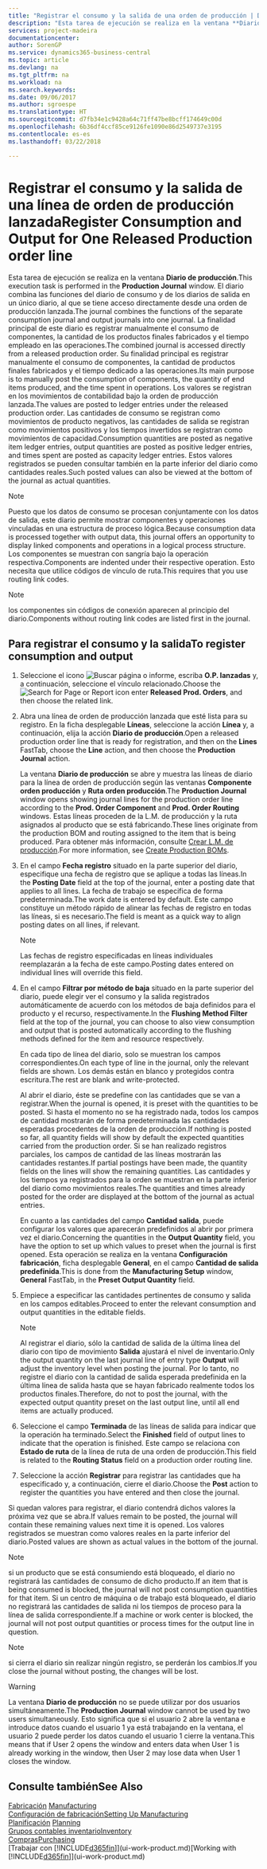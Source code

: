 ```yaml
---
title: "Registrar el consumo y la salida de una orden de producción | Documentos de Microsoft"
description: "Esta tarea de ejecución se realiza en la ventana **Diario de producción**. El diario combina las funciones del diario de consumo y de los diarios de salida en un único diario, al que se tiene acceso directamente desde una orden de producción lanzada. La finalidad principal de este diario es registrar manualmente el consumo de componentes, la cantidad de los productos finales fabricados y el tiempo empleado en las operaciones. Su finalidad principal es registrar manualmente el consumo de componentes, la cantidad de productos finales fabricados y el tiempo dedicado a las operaciones."
services: project-madeira
documentationcenter: 
author: SorenGP
ms.service: dynamics365-business-central
ms.topic: article
ms.devlang: na
ms.tgt_pltfrm: na
ms.workload: na
ms.search.keywords: 
ms.date: 09/06/2017
ms.author: sgroespe
ms.translationtype: HT
ms.sourcegitcommit: d7fb34e1c9428a64c71ff47be8bcff174649c00d
ms.openlocfilehash: 6b36df4ccf85ce9126fe1090e86d2549737e3195
ms.contentlocale: es-es
ms.lasthandoff: 03/22/2018

---
```

# <a name="register-consumption-and-output-for-one-released-production-order-line"></a><span data-ttu-id="9a444-106">Registrar el consumo y la salida de una línea de orden de producción lanzada</span><span class="sxs-lookup"><span data-stu-id="9a444-106">Register Consumption and Output for One Released Production order line</span></span>
<span data-ttu-id="9a444-107">Esta tarea de ejecución se realiza en la ventana **Diario de producción**.</span><span class="sxs-lookup"><span data-stu-id="9a444-107">This execution task is performed in the **Production Journal** window.</span></span> <span data-ttu-id="9a444-108">El diario combina las funciones del diario de consumo y de los diarios de salida en un único diario, al que se tiene acceso directamente desde una orden de producción lanzada.</span><span class="sxs-lookup"><span data-stu-id="9a444-108">The journal combines the functions of the separate consumption journal and output journals into one journal.</span></span> <span data-ttu-id="9a444-109">La finalidad principal de este diario es registrar manualmente el consumo de componentes, la cantidad de los productos finales fabricados y el tiempo empleado en las operaciones.</span><span class="sxs-lookup"><span data-stu-id="9a444-109">The combined journal is accessed directly from a released production order.</span></span> <span data-ttu-id="9a444-110">Su finalidad principal es registrar manualmente el consumo de componentes, la cantidad de productos finales fabricados y el tiempo dedicado a las operaciones.</span><span class="sxs-lookup"><span data-stu-id="9a444-110">Its main purpose is to manually post the consumption of components, the quantity of end items produced, and the time spent in operations.</span></span> <span data-ttu-id="9a444-111">Los valores se registran en los movimientos de contabilidad bajo la orden de producción lanzada.</span><span class="sxs-lookup"><span data-stu-id="9a444-111">The values are posted to ledger entries under the released production order.</span></span> <span data-ttu-id="9a444-112">Las cantidades de consumo se registran como movimientos de producto negativos, las cantidades de salida se registran como movimientos positivos y los tiempos invertidos se registran como movimientos de capacidad.</span><span class="sxs-lookup"><span data-stu-id="9a444-112">Consumption quantities are posted as negative item ledger entries, output quantities are posted as positive ledger entries, and times spent are posted as capacity ledger entries.</span></span> <span data-ttu-id="9a444-113">Estos valores registrados se pueden consultar también en la parte inferior del diario como cantidades reales.</span><span class="sxs-lookup"><span data-stu-id="9a444-113">Such posted values can also be viewed at the bottom of the journal as actual quantities.</span></span>  

> [!NOTE]  
>  <span data-ttu-id="9a444-114">Puesto que los datos de consumo se procesan conjuntamente con los datos de salida, este diario permite mostrar componentes y operaciones vinculadas en una estructura de proceso lógica.</span><span class="sxs-lookup"><span data-stu-id="9a444-114">Because consumption data is processed together with output data, this journal offers an opportunity to display linked components and operations in a logical process structure.</span></span> <span data-ttu-id="9a444-115">Los componentes se muestran con sangría bajo la operación respectiva.</span><span class="sxs-lookup"><span data-stu-id="9a444-115">Components are indented under their respective operation.</span></span> <span data-ttu-id="9a444-116">Esto necesita que utilice códigos de vínculo de ruta.</span><span class="sxs-lookup"><span data-stu-id="9a444-116">This requires that you use routing link codes.</span></span>  

> [!NOTE]  
>  <span data-ttu-id="9a444-117">los componentes sin códigos de conexión aparecen al principio del diario.</span><span class="sxs-lookup"><span data-stu-id="9a444-117">Components without routing link codes are listed first in the journal.</span></span>  

## <a name="to-register-consumption-and-output"></a><span data-ttu-id="9a444-118">Para registrar el consumo y la salida</span><span class="sxs-lookup"><span data-stu-id="9a444-118">To register consumption and output</span></span>  
1.  <span data-ttu-id="9a444-119">Seleccione el icono ![Buscar página o informe](media/ui-search/search_small.png "icono Buscar página o informe"), escriba **O.P. lanzadas** y, a continuación, seleccione el vínculo relacionado.</span><span class="sxs-lookup"><span data-stu-id="9a444-119">Choose the ![Search for Page or Report](media/ui-search/search_small.png "Search for Page or Report icon") icon enter **Released Prod. Orders**, and then choose the related link.</span></span>  
2.  <span data-ttu-id="9a444-120">Abra una línea de orden de producción lanzada que esté lista para su registro. En la ficha desplegable **Líneas**, seleccione la acción **Línea** y, a continuación, elija la acción **Diario de producción**.</span><span class="sxs-lookup"><span data-stu-id="9a444-120">Open a released production order line that is ready for registration, and then on the **Lines** FastTab, choose the **Line** action, and then choose the **Production Journal** action.</span></span>  

    <span data-ttu-id="9a444-121">La ventana **Diario de producción** se abre y muestra las líneas de diario para la línea de orden de producción según las ventanas **Componente orden producción** y **Ruta orden producción**.</span><span class="sxs-lookup"><span data-stu-id="9a444-121">The **Production Journal** window opens showing journal lines for the production order line according to the **Prod. Order Component** and **Prod. Order Routing** windows.</span></span> <span data-ttu-id="9a444-122">Estas líneas proceden de la L.M. de producción y la ruta asignados al producto que se está fabricando.</span><span class="sxs-lookup"><span data-stu-id="9a444-122">These lines originate from the production BOM and routing assigned to the item that is being produced.</span></span> <span data-ttu-id="9a444-123">Para obtener más información, consulte [Crear L.M. de producción](production-how-to-create-routings.md).</span><span class="sxs-lookup"><span data-stu-id="9a444-123">For more information, see [Create Production BOMs](production-how-to-create-routings.md).</span></span>  

3.  <span data-ttu-id="9a444-124">En el campo **Fecha registro** situado en la parte superior del diario, especifique una fecha de registro que se aplique a todas las líneas.</span><span class="sxs-lookup"><span data-stu-id="9a444-124">In the **Posting Date** field at the top of the journal, enter a posting date that applies to all lines.</span></span> <span data-ttu-id="9a444-125">La fecha de trabajo se especifica de forma predeterminada.</span><span class="sxs-lookup"><span data-stu-id="9a444-125">The work date is entered by default.</span></span> <span data-ttu-id="9a444-126">Este campo constituye un método rápido de alinear las fechas de registro en todas las líneas, si es necesario.</span><span class="sxs-lookup"><span data-stu-id="9a444-126">The field is meant as a quick way to align posting dates on all lines, if relevant.</span></span>  

    > [!NOTE]  
    >  <span data-ttu-id="9a444-127">Las fechas de registro especificadas en líneas individuales reemplazarán a la fecha de este campo.</span><span class="sxs-lookup"><span data-stu-id="9a444-127">Posting dates entered on individual lines will override this field.</span></span>  

4.  <span data-ttu-id="9a444-128">En el campo **Filtrar por método de baja** situado en la parte superior del diario, puede elegir ver el consumo y la salida registrados automáticamente de acuerdo con los métodos de baja definidos para el producto y el recurso, respectivamente.</span><span class="sxs-lookup"><span data-stu-id="9a444-128">In the **Flushing Method Filter** field at the top of the journal, you can choose to also view consumption and output that is posted automatically according to the flushing methods defined for the item and resource respectively.</span></span>  

    <span data-ttu-id="9a444-129">En cada tipo de línea del diario, solo se muestran los campos correspondientes.</span><span class="sxs-lookup"><span data-stu-id="9a444-129">On each type of line in the journal, only the relevant fields are shown.</span></span> <span data-ttu-id="9a444-130">Los demás están en blanco y protegidos contra escritura.</span><span class="sxs-lookup"><span data-stu-id="9a444-130">The rest are blank and write-protected.</span></span>  

    <span data-ttu-id="9a444-131">Al abrir el diario, éste se predefine con las cantidades que se van a registrar.</span><span class="sxs-lookup"><span data-stu-id="9a444-131">When the journal is opened, it is preset with the quantities to be posted.</span></span> <span data-ttu-id="9a444-132">Si hasta el momento no se ha registrado nada, todos los campos de cantidad mostrarán de forma predeterminada las cantidades esperadas procedentes de la orden de producción.</span><span class="sxs-lookup"><span data-stu-id="9a444-132">If nothing is posted so far, all quantity fields will show by default the expected quantities carried from the production order.</span></span> <span data-ttu-id="9a444-133">Si se han realizado registros parciales, los campos de cantidad de las líneas mostrarán las cantidades restantes.</span><span class="sxs-lookup"><span data-stu-id="9a444-133">If partial postings have been made, the quantity fields on the lines will show the remaining quantities.</span></span> <span data-ttu-id="9a444-134">Las cantidades y los tiempos ya registrados para la orden se muestran en la parte inferior del diario como movimientos reales.</span><span class="sxs-lookup"><span data-stu-id="9a444-134">The quantities and times already posted for the order are displayed at the bottom of the journal as actual entries.</span></span>  

    <span data-ttu-id="9a444-135">En cuanto a las cantidades del campo **Cantidad salida**, puede configurar los valores que aparecerán predefinidos al abrir por primera vez el diario.</span><span class="sxs-lookup"><span data-stu-id="9a444-135">Concerning the quantities in the **Output Quantity** field, you have the option to set up which values to preset when the journal is first opened.</span></span> <span data-ttu-id="9a444-136">Esta operación se realiza en la ventana **Configuración fabricación**, ficha desplegable **General**, en el campo **Cantidad de salida predefinida**.</span><span class="sxs-lookup"><span data-stu-id="9a444-136">This is done from the **Manufacturing Setup** window, **General** FastTab, in the **Preset Output Quantity** field.</span></span>

5.  <span data-ttu-id="9a444-137">Empiece a especificar las cantidades pertinentes de consumo y salida en los campos editables.</span><span class="sxs-lookup"><span data-stu-id="9a444-137">Proceed to enter the relevant consumption and output quantities in the editable fields.</span></span>  

    > [!NOTE]  
    >  <span data-ttu-id="9a444-138">Al registrar el diario, sólo la cantidad de salida de la última línea del diario con tipo de movimiento **Salida** ajustará el nivel de inventario.</span><span class="sxs-lookup"><span data-stu-id="9a444-138">Only the output quantity on the last journal line of entry type **Output** will adjust the inventory level when posting the journal.</span></span> <span data-ttu-id="9a444-139">Por lo tanto, no registre el diario con la cantidad de salida esperada predefinida en la última línea de salida hasta que se hayan fabricado realmente todos los productos finales.</span><span class="sxs-lookup"><span data-stu-id="9a444-139">Therefore, do not to post the journal, with the expected output quantity preset on the last output line, until all end items are actually produced.</span></span>  

6.  <span data-ttu-id="9a444-140">Seleccione el campo **Terminada** de las líneas de salida para indicar que la operación ha terminado.</span><span class="sxs-lookup"><span data-stu-id="9a444-140">Select the **Finished** field of output lines to indicate that the operation is finished.</span></span> <span data-ttu-id="9a444-141">Este campo se relaciona con **Estado de ruta** de la línea de ruta de una orden de producción.</span><span class="sxs-lookup"><span data-stu-id="9a444-141">This field is related to the **Routing Status** field on a production order routing line.</span></span>  
7.  <span data-ttu-id="9a444-142">Seleccione la acción **Registrar** para registrar las cantidades que ha especificado y, a continuación, cierre el diario.</span><span class="sxs-lookup"><span data-stu-id="9a444-142">Choose the **Post** action to register the quantities you have entered and then close the journal.</span></span>  

<span data-ttu-id="9a444-143">Si quedan valores para registrar, el diario contendrá dichos valores la próxima vez que se abra.</span><span class="sxs-lookup"><span data-stu-id="9a444-143">If values remain to be posted, the journal will contain these remaining values next time it is opened.</span></span> <span data-ttu-id="9a444-144">Los valores registrados se muestran como valores reales en la parte inferior del diario.</span><span class="sxs-lookup"><span data-stu-id="9a444-144">Posted values are shown as actual values in the bottom of the journal.</span></span>  

> [!NOTE]  
>  <span data-ttu-id="9a444-145"> si un producto que se está consumiendo está bloqueado, el diario no registrará las cantidades de consumo de dicho producto.</span><span class="sxs-lookup"><span data-stu-id="9a444-145">If an item that is being consumed is blocked, the journal will not post consumption quantities for that item.</span></span> <span data-ttu-id="9a444-146">Si un centro de máquina o de trabajo está bloqueado, el diario no registrará las cantidades de salida ni los tiempos de proceso para la línea de salida correspondiente.</span><span class="sxs-lookup"><span data-stu-id="9a444-146">If a machine or work center is blocked, the journal will not post output quantities or process times for the output line in question.</span></span>  

> [!NOTE]  
>  <span data-ttu-id="9a444-147">si cierra el diario sin realizar ningún registro, se perderán los cambios.</span><span class="sxs-lookup"><span data-stu-id="9a444-147">If you close the journal without posting, the changes will be lost.</span></span>  

> [!WARNING]  
>  <span data-ttu-id="9a444-148">La ventana **Diario de producción** no se puede utilizar por dos usuarios simultáneamente.</span><span class="sxs-lookup"><span data-stu-id="9a444-148">The **Production Journal** window cannot be used by two users simultaneously.</span></span> <span data-ttu-id="9a444-149">Esto significa que si el usuario 2 abre la ventana e introduce datos cuando el usuario 1 ya está trabajando en la ventana, el usuario 2 puede perder los datos cuando el usuario 1 cierre la ventana.</span><span class="sxs-lookup"><span data-stu-id="9a444-149">This means that if User 2 opens the window and enters data when User 1 is already working in the window, then User 2 may lose data when User 1 closes the window.</span></span>  

## <a name="see-also"></a><span data-ttu-id="9a444-150">Consulte también</span><span class="sxs-lookup"><span data-stu-id="9a444-150">See Also</span></span>  
<span data-ttu-id="9a444-151">[Fabricación](production-manage-manufacturing.md)  </span><span class="sxs-lookup"><span data-stu-id="9a444-151">[Manufacturing](production-manage-manufacturing.md)  </span></span>  
[<span data-ttu-id="9a444-152">Configuración de fabricación</span><span class="sxs-lookup"><span data-stu-id="9a444-152">Setting Up Manufacturing</span></span>](production-configure-production-processes.md)  
<span data-ttu-id="9a444-153">[Planificación](production-planning.md)    </span><span class="sxs-lookup"><span data-stu-id="9a444-153">[Planning](production-planning.md)    </span></span>  
[<span data-ttu-id="9a444-154">Grupos contables inventario</span><span class="sxs-lookup"><span data-stu-id="9a444-154">Inventory</span></span>](inventory-manage-inventory.md)  
[<span data-ttu-id="9a444-155">Compras</span><span class="sxs-lookup"><span data-stu-id="9a444-155">Purchasing</span></span>](purchasing-manage-purchasing.md)  
<span data-ttu-id="9a444-156">[Trabajar con [!INCLUDE[d365fin](includes/d365fin_md.md)]](ui-work-product.md)</span><span class="sxs-lookup"><span data-stu-id="9a444-156">[Working with [!INCLUDE[d365fin](includes/d365fin_md.md)]](ui-work-product.md)</span></span>

